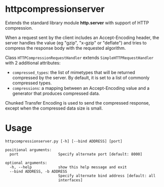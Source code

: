 # httpcompressionserver
Extends the standard library module __http.server__ with support of HTTP
compression.

When a request sent by the client includes an Accept-Encoding header, the
server handles the value (eg "gzip", "x-gzip" or "deflate") and tries to
compress the response body with the requested algorithm.

Class `HTTPCompressionRequestHandler` extends `SimpleHTTPRequestHandler` with
2 additional attributes:

- `compressed_types`: the list of mimetypes that will be returned compressed by
  the server. By default, it is set to a list of commonly compressed types.
- `compressions`: a mapping between an Accept-Encoding value and a generator
  that produces compressed data.

Chunked Transfer Encoding is used to send the compressed response, except when
the compressed data size is small.

# Usage

    httpcompressionserver.py [-h] [--bind ADDRESS] [port]
    
    positional arguments:
      port                  Specify alternate port [default: 8000]
    
    optional arguments:
      -h, --help            show this help message and exit
      --bind ADDRESS, -b ADDRESS
                            Specify alternate bind address [default: all
                            interfaces]